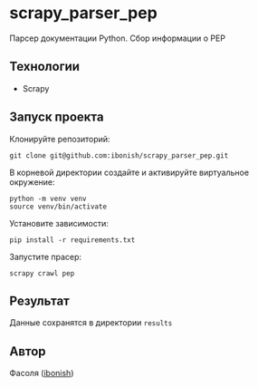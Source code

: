 # scrapy_parser_pep

Парсер документации Python. Сбор информации о PEP

## Технологии
* Scrapy


## Запуск проекта

Клонируйте репозиторий:

```
git clone git@github.com:ibonish/scrapy_parser_pep.git
```

В корневой директории создайте и активируйте виртуальное окружение:

```
python -m venv venv
source venv/bin/activate
```

Установите зависимости:

```
pip install -r requirements.txt
```

Запустите прасер:

```
scrapy crawl pep
```

## Результат 
Данные сохранятся в директории `results`



## Автор
Фасоля ([ibonish](https://ibb.co/k3xBbhy)) 